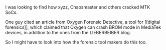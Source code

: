 I was looking to find how xyzz, Chaosmaster and others cracked MTK SoCs.

One guy cited an article from Oxygen Forensic Detective, a tool for [[digital forensics]], which claimed that Oxygen can crash BROM mode in MediaTek devices, in addition to the ones from the LIEBERBEIBER blog.

So I might have to look into how the forensic tool makers do this too.